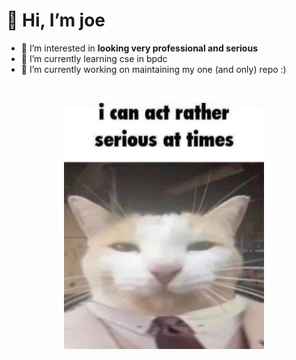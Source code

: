 # 👋 Hi, I’m joe

- 👀 I’m interested in **looking very professional and serious**
- 🌱 I’m currently learning cse in bpdc
- 🔭 I’m currently working on maintaining my one (and only) repo :)

<br>

<p align="center">
  
<img src="/Media/serious%20and%20professional.png" alt="Very Serious and Professional" title="Very Serious and Professional">

</p>

<!---
joejo-joestar/joejo-joestar is a ✨ special ✨ repository because its `README.md` (this file) appears on your GitHub profile.
You can click the Preview link to take a look at your changes.
> "[weli welo weli](https://youtu.be/QxYpiBlHr1w?si=fUDqtkbV_KnKsPO5) 
> 🍄
> 😺
> 
>                 - alan walked

--->
